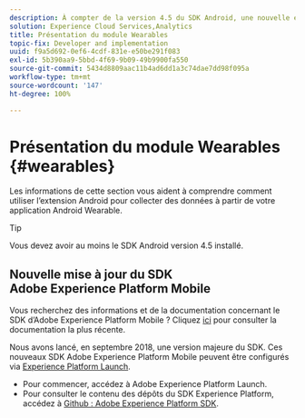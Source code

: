 ```yaml
---
description: À compter de la version 4.5 du SDK Android, une nouvelle extension Android a été ajoutée pour permettre la collecte des données à partir de l’application Android Wearable.
solution: Experience Cloud Services,Analytics
title: Présentation du module Wearables
topic-fix: Developer and implementation
uuid: f9a5d692-0ef6-4cdf-831e-e50be291f083
exl-id: 5b390aa9-5bbd-4f69-9b09-49b9900fa550
source-git-commit: 5434d8809aac11b4ad6dd1a3c74dae7dd98f095a
workflow-type: tm+mt
source-wordcount: '147'
ht-degree: 100%

---
```


# Présentation du module Wearables {#wearables}

Les informations de cette section vous aident à comprendre comment utiliser l’extension Android pour collecter des données à partir de votre application Android Wearable.

>[!TIP]
>
>Vous devez avoir au moins le SDK Android version 4.5 installé.

## Nouvelle mise à jour du SDK Adobe Experience Platform Mobile

Vous recherchez des informations et de la documentation concernant le SDK d’Adobe Experience Platform Mobile ? Cliquez [ici](https://aep-sdks.gitbook.io/docs/) pour consulter la documentation la plus récente.

Nous avons lancé, en septembre 2018, une version majeure du SDK. Ces nouveaux SDK Adobe Experience Platform Mobile peuvent être configurés via [Experience Platform Launch](https://www.adobe.com/fr/experience-platform/launch.html).

* Pour commencer, accédez à Adobe Experience Platform Launch.
* Pour consulter le contenu des dépôts du SDK Experience Platform, accédez à [Github : Adobe Experience Platform SDK](https://github.com/Adobe-Marketing-Cloud/acp-sdks).

